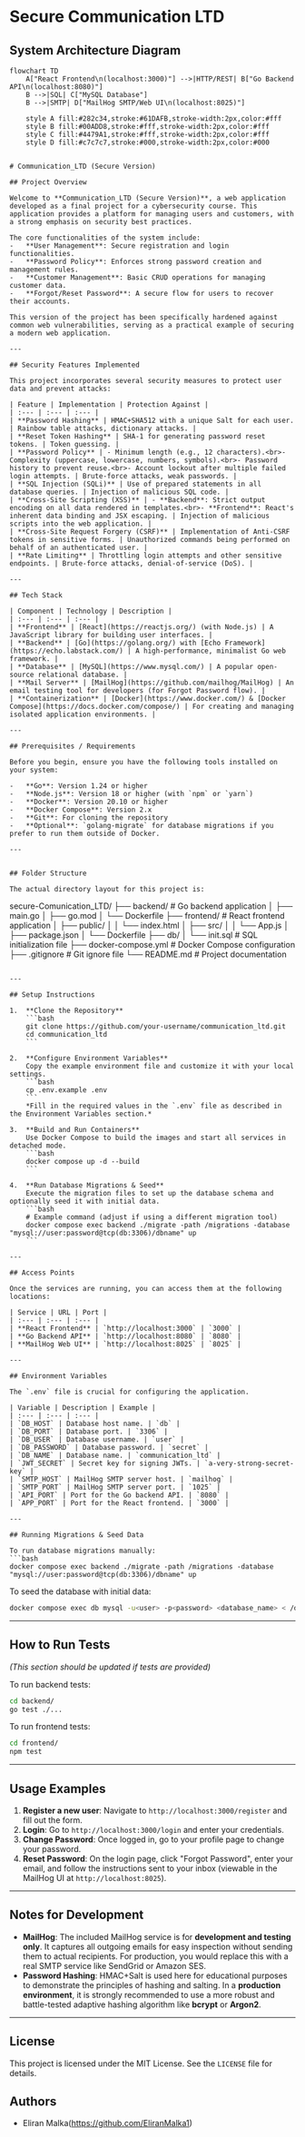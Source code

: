 # Secure Communication LTD

## System Architecture Diagram

```mermaid
flowchart TD
    A["React Frontend\n(localhost:3000)"] -->|HTTP/REST| B["Go Backend API\n(localhost:8080)"]
    B -->|SQL| C["MySQL Database"]
    B -->|SMTP| D["MailHog SMTP/Web UI\n(localhost:8025)"]

    style A fill:#282c34,stroke:#61DAFB,stroke-width:2px,color:#fff
    style B fill:#00ADD8,stroke:#fff,stroke-width:2px,color:#fff
    style C fill:#4479A1,stroke:#fff,stroke-width:2px,color:#fff
    style D fill:#c7c7c7,stroke:#000,stroke-width:2px,color:#000


# Communication_LTD (Secure Version)

## Project Overview

Welcome to **Communication_LTD (Secure Version)**, a web application developed as a final project for a cybersecurity course. This application provides a platform for managing users and customers, with a strong emphasis on security best practices.

The core functionalities of the system include:
-   **User Management**: Secure registration and login functionalities.
-   **Password Policy**: Enforces strong password creation and management rules.
-   **Customer Management**: Basic CRUD operations for managing customer data.
-   **Forgot/Reset Password**: A secure flow for users to recover their accounts.

This version of the project has been specifically hardened against common web vulnerabilities, serving as a practical example of securing a modern web application.

---

## Security Features Implemented

This project incorporates several security measures to protect user data and prevent attacks:

| Feature | Implementation | Protection Against |
| :--- | :--- | :--- |
| **Password Hashing** | HMAC+SHA512 with a unique Salt for each user. | Rainbow table attacks, dictionary attacks. |
| **Reset Token Hashing** | SHA-1 for generating password reset tokens. | Token guessing. |
| **Password Policy** | - Minimum length (e.g., 12 characters).<br>- Complexity (uppercase, lowercase, numbers, symbols).<br>- Password history to prevent reuse.<br>- Account lockout after multiple failed login attempts. | Brute-force attacks, weak passwords. |
| **SQL Injection (SQLi)** | Use of prepared statements in all database queries. | Injection of malicious SQL code. |
| **Cross-Site Scripting (XSS)** | - **Backend**: Strict output encoding on all data rendered in templates.<br>- **Frontend**: React's inherent data binding and JSX escaping. | Injection of malicious scripts into the web application. |
| **Cross-Site Request Forgery (CSRF)** | Implementation of Anti-CSRF tokens in sensitive forms. | Unauthorized commands being performed on behalf of an authenticated user. |
| **Rate Limiting** | Throttling login attempts and other sensitive endpoints. | Brute-force attacks, denial-of-service (DoS). |

---

## Tech Stack

| Component | Technology | Description |
| :--- | :--- | :--- |
| **Frontend** | [React](https://reactjs.org/) (with Node.js) | A JavaScript library for building user interfaces. |
| **Backend** | [Go](https://golang.org/) with [Echo Framework](https://echo.labstack.com/) | A high-performance, minimalist Go web framework. |
| **Database** | [MySQL](https://www.mysql.com/) | A popular open-source relational database. |
| **Mail Server** | [MailHog](https://github.com/mailhog/MailHog) | An email testing tool for developers (for Forgot Password flow). |
| **Containerization** | [Docker](https://www.docker.com/) & [Docker Compose](https://docs.docker.com/compose/) | For creating and managing isolated application environments. |

---

## Prerequisites / Requirements

Before you begin, ensure you have the following tools installed on your system:

-   **Go**: Version 1.24 or higher
-   **Node.js**: Version 18 or higher (with `npm` or `yarn`)
-   **Docker**: Version 20.10 or higher
-   **Docker Compose**: Version 2.x
-   **Git**: For cloning the repository
-   **Optional**: `golang-migrate` for database migrations if you prefer to run them outside of Docker.

---


## Folder Structure

The actual directory layout for this project is:

```
secure-Comunication_LTD/
├── backend/           # Go backend application
│   ├── main.go
│   ├── go.mod
│   └── Dockerfile
├── frontend/          # React frontend application
│   ├── public/
│   │   └── index.html
│   ├── src/
│   │   └── App.js
│   ├── package.json
│   └── Dockerfile
├── db/
│   └── init.sql       # SQL initialization file
├── docker-compose.yml # Docker Compose configuration
├── .gitignore         # Git ignore file
└── README.md          # Project documentation
```

---

## Setup Instructions

1.  **Clone the Repository**
    ```bash
    git clone https://github.com/your-username/communication_ltd.git
    cd communication_ltd
    ```

2.  **Configure Environment Variables**
    Copy the example environment file and customize it with your local settings.
    ```bash
    cp .env.example .env
    ```
    *Fill in the required values in the `.env` file as described in the Environment Variables section.*

3.  **Build and Run Containers**
    Use Docker Compose to build the images and start all services in detached mode.
    ```bash
    docker compose up -d --build
    ```

4.  **Run Database Migrations & Seed**
    Execute the migration files to set up the database schema and optionally seed it with initial data.
    ```bash
    # Example command (adjust if using a different migration tool)
    docker compose exec backend ./migrate -path /migrations -database "mysql://user:password@tcp(db:3306)/dbname" up
    ```

---

## Access Points

Once the services are running, you can access them at the following locations:

| Service | URL | Port |
| :--- | :--- | :--- |
| **React Frontend** | `http://localhost:3000` | `3000` |
| **Go Backend API** | `http://localhost:8080` | `8080` |
| **MailHog Web UI** | `http://localhost:8025` | `8025` |

---

## Environment Variables

The `.env` file is crucial for configuring the application.

| Variable | Description | Example |
| :--- | :--- | :--- |
| `DB_HOST` | Database host name. | `db` |
| `DB_PORT` | Database port. | `3306` |
| `DB_USER` | Database username. | `user` |
| `DB_PASSWORD` | Database password. | `secret` |
| `DB_NAME` | Database name. | `communication_ltd` |
| `JWT_SECRET` | Secret key for signing JWTs. | `a-very-strong-secret-key` |
| `SMTP_HOST` | MailHog SMTP server host. | `mailhog` |
| `SMTP_PORT` | MailHog SMTP server port. | `1025` |
| `API_PORT` | Port for the Go backend API. | `8080` |
| `APP_PORT` | Port for the React frontend. | `3000` |

---

## Running Migrations & Seed Data

To run database migrations manually:
```bash
docker compose exec backend ./migrate -path /migrations -database "mysql://user:password@tcp(db:3306)/dbname" up
```

To seed the database with initial data:
```bash
docker compose exec db mysql -u<user> -p<password> <database_name> < /db/seed/seed.sql
```

---

## How to Run Tests

*(This section should be updated if tests are provided)*

To run backend tests:
```bash
cd backend/
go test ./...
```

To run frontend tests:
```bash
cd frontend/
npm test
```

---

## Usage Examples

1.  **Register a new user**: Navigate to `http://localhost:3000/register` and fill out the form.
2.  **Login**: Go to `http://localhost:3000/login` and enter your credentials.
3.  **Change Password**: Once logged in, go to your profile page to change your password.
4.  **Reset Password**: On the login page, click "Forgot Password", enter your email, and follow the instructions sent to your inbox (viewable in the MailHog UI at `http://localhost:8025`).

---

## Notes for Development

-   **MailHog**: The included MailHog service is for **development and testing only**. It captures all outgoing emails for easy inspection without sending them to actual recipients. For production, you would replace this with a real SMTP service like SendGrid or Amazon SES.
-   **Password Hashing**: HMAC+Salt is used here for educational purposes to demonstrate the principles of hashing and salting. In a **production environment**, it is strongly recommended to use a more robust and battle-tested adaptive hashing algorithm like **bcrypt** or **Argon2**.

---

## License

This project is licensed under the MIT License. See the `LICENSE` file for details.

## Authors

-   Eliran Malka(https://github.com/EliranMalka1)
